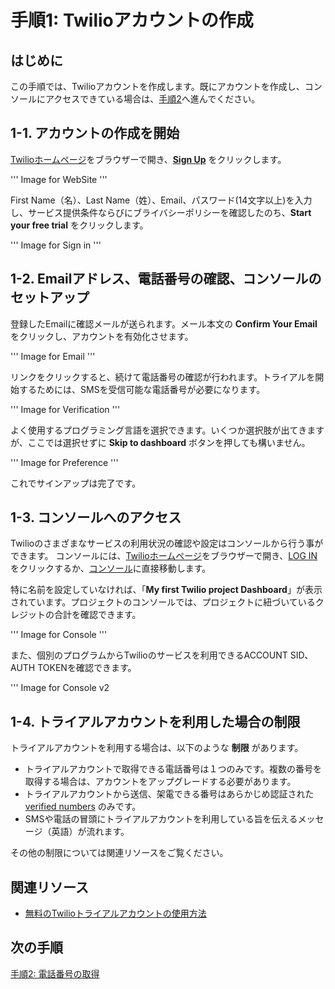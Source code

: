 #  手順1: Twilioアカウントの作成
## はじめに
この手順では、Twilioアカウントを作成します。既にアカウントを作成し、コンソールにアクセスできている場合は、[手順2](./01-02-PurchasePhoneNumber.md)へ進んでください。
## 1-1. アカウントの作成を開始
[Twilioホームページ](https://www.twilio.com/)をブラウザーで開き、[__Sign Up__](https://www.twilio.com/try-twilio) をクリックします。

''' Image for WebSite '''

First Name（名）、Last Name（姓）、Email、パスワード(14文字以上)を入力し、サービス提供条件ならびにブライバシーポリシーを確認したのち、__Start your free trial__ をクリックします。

''' Image for Sign in '''

## 1-2. Emailアドレス、電話番号の確認、コンソールのセットアップ
登録したEmailに確認メールが送られます。メール本文の __Confirm Your Email__ をクリックし、アカウントを有効化させます。

''' Image for Email '''

リンクをクリックすると、続けて電話番号の確認が行われます。トライアルを開始するためには、SMSを受信可能な電話番号が必要になります。

''' Image for Verification '''

よく使用するプログラミング言語を選択できます。いくつか選択肢が出てきますが、ここでは選択せずに __Skip to dashboard__ ボタンを押しても構いません。

''' Image for Preference '''

これでサインアップは完了です。

## 1-3. コンソールへのアクセス
Twilioのさまざまなサービスの利用状況の確認や設定はコンソールから行う事ができます。
コンソールには、[Twilioホームページ](https://www.twilio.com/)をブラウザーで開き、[LOG IN](https://www.twilio.com/login) をクリックするか、[コンソール](https://www.twilio.com/console)に直接移動します。

特に名前を設定していなければ、「__My first Twilio project Dashboard__」が表示されています。プロジェクトのコンソールでは、プロジェクトに紐づいているクレジットの合計を確認できます。

''' Image for Console '''

また、個別のプログラムからTwilioのサービスを利用できるACCOUNT SID、AUTH TOKENを確認できます。

''' Image for Console v2

## 1-4. トライアルアカウントを利用した場合の制限
トライアルアカウントを利用する場合は、以下のような __制限__ があります。

- トライアルアカウントで取得できる電話番号は１つのみです。複数の番号を取得する場合は、アカウントをアップグレードする必要があります。
- トライアルアカウントから送信、架電できる番号はあらかじめ認証された [verified numbers](https://www.twilio.com/console/phone-numbers/verified) のみです。
- SMSや電話の冒頭にトライアルアカウントを利用している旨を伝えるメッセージ（英語）が流れます。

その他の制限については関連リソースをご覧ください。

## 関連リソース

- [無料のTwilioトライアルアカウントの使用方法](https://jp.twilio.com/docs/usage/tutorials/how-to-use-your-free-trial-account)


## 次の手順
[手順2: 電話番号の取得](./01-02-PurchasePhoneNumber.md)